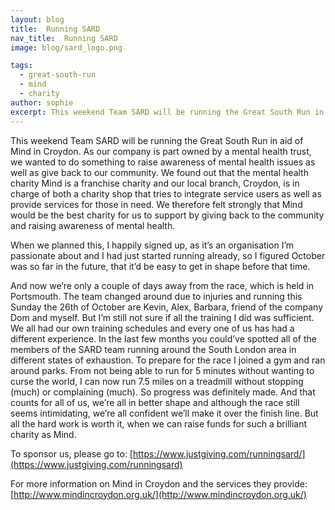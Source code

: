 ```yaml
---
layout: blog
title:  Running SARD
nav_title:  Running SARD
image: blog/sard_logo.png

tags:
  - great-south-run
  - mind
  - charity
author: sophie
excerpt: This weekend Team SARD will be running the Great South Run in aid of Mind in Croydon. As our company is part owned by a mental health trust, we wanted to do something to raise awareness of mental health issues as well as give back to our community. We found out that the mental health charity Mind is a franchise charity and our local branch, Croydon, is in charge of both a charity shop that tries to integrate service users as well as provide services for those in need. We therefore felt strongly that Mind would be the best charity for us to support by giving back to the community and raising awareness of mental health.
---
```


This weekend Team SARD will be running the Great South Run in aid of Mind in Croydon. As our company is part owned by a mental health trust, we wanted to do something to raise awareness of mental health issues as well as give back to our community. We found out that the mental health charity Mind is a franchise charity and our local branch, Croydon, is in charge of both a charity shop that tries to integrate service users as well as provide services for those in need. We therefore felt strongly that Mind would be the best charity for us to support by giving back to the community and raising awareness of mental health.

When we planned this, I happily signed up, as it’s an organisation I’m passionate about and I had just started running already, so I figured October was so far in the future, that it’d be easy to get in shape before that time.

And now we’re only a couple of days away from the race, which is held in Portsmouth. The team changed around due to injuries and running this Sunday the 26th of October are Kevin, Alex, Barbara, friend of the company Dom and myself.
But I’m still not sure if all the training I did was sufficient.
We all had our own training schedules and every one of us has had a different experience. In the last few months you could’ve spotted all of the members of the SARD team running around the South London area in different states of exhaustion.
To prepare for the race I joined a gym and ran around parks. From not being able to run for 5 minutes without wanting to curse the world, I can now run 7.5 miles on a treadmill without stopping (much) or complaining (much). So progress was definitely made. And that counts for all of us, we’re all in better shape and although the race still seems intimidating, we’re all confident we’ll make it over the finish line.
But all the hard work is worth it, when we can raise funds for such a brilliant charity as Mind.

To sponsor us, please go to: [https://www.justgiving.com/runningsard/](https://www.justgiving.com/runningsard)

For more information on Mind in Croydon and the services they provide: [http://www.mindincroydon.org.uk/](http://www.mindincroydon.org.uk/)





